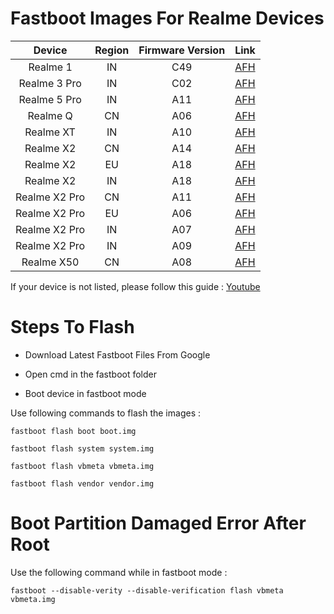 # Fastboot Images For Realme Devices

| Device | Region | Firmware Version | Link |
| :-: | :-: | :-: | :-: | 
| Realme 1 | IN | C49 | [AFH](https://www.androidfilehost.com/?fid=12420606652095400852) |
| Realme 3 Pro | IN | C02 | [AFH](https://androidfilehost.com/?fid=4349826312261729069) |
| Realme 5 Pro | IN | A11 | [AFH](https://androidfilehost.com/?fid=4349826312261604056) |
| Realme Q | CN | A06 | [AFH](https://androidfilehost.com/?fid=1899786940962607920) |
| Realme XT | IN | A10 | [AFH](https://androidfilehost.com/?fid=1899786940962606272) |
| Realme X2 | CN | A14 | [AFH](https://androidfilehost.com/?fid=4349826312261730515) |
| Realme X2 | EU | A18 | [AFH](https://www.androidfilehost.com/?fid=4349826312261732159) |
| Realme X2 | IN | A18 | [AFH](https://androidfilehost.com/?fid=4349826312261728724) |
| Realme X2 Pro | CN | A11 | [AFH](https://androidfilehost.com/?fid=4349826312261628809) |
| Realme X2 Pro | EU | A06 | [AFH](https://androidfilehost.com/?fid=4349826312261642076) |
| Realme X2 Pro | IN | A07 | [AFH](https://androidfilehost.com/?fid=4349826312261679551) |
| Realme X2 Pro | IN | A09 | [AFH](https://www.androidfilehost.com/?fid=4349826312261728685) |
| Realme X50 | CN | A08 | [AFH](https://androidfilehost.com/?fid=4349826312261729427) |

If your device is not listed, please follow this guide : [Youtube](https://github.com/acervenky/realmefastboot)

# Steps To Flash 
- Download Latest Fastboot Files From Google

- Open cmd in the fastboot folder

- Boot device in fastboot mode

Use following commands to flash the images :
```
fastboot flash boot boot.img

fastboot flash system system.img

fastboot flash vbmeta vbmeta.img

fastboot flash vendor vendor.img
```

# Boot Partition Damaged Error After Root
Use the following command while in fastboot mode :
```
fastboot --disable-verity --disable-verification flash vbmeta vbmeta.img
```
